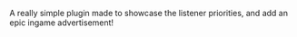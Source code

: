 A really simple plugin made to showcase the listener priorities, and add an epic ingame advertisement!